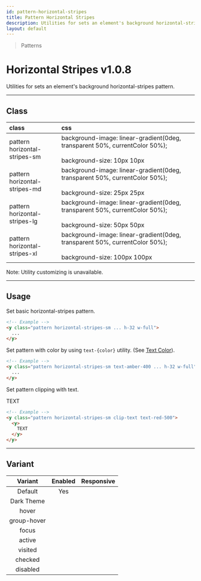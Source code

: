 ```yaml
---
id: pattern-horizontal-stripes
title: Pattern Horizontal Stripes
description: Utilities for sets an element's background horizontal-stripes pattern.
layout: default
---
```


> Patterns

# Horizontal Stripes <span class="ml-1 px-2 py-1 text-sm text-gray-600 (dark)text-charcoal-100 bg-gray-300 (dark)bg-gray-600">v1.0.8</span>

Utilities for sets an element's background horizontal-stripes pattern.

---

## Class

| <span class="px-3 py-1 text-white (dark)text-charcoal-100 bg-charcoal-100 (dark)bg-gray-600 rounded-full">class</span> | <span class="px-3 py-1 text-white (dark)text-charcoal-100 bg-charcoal-100 (dark)bg-gray-600 rounded-full">css</span> | |
|:--|:--|:-:|
| pattern <br> horizontal-stripes-sm | background-image: linear-gradient(0deg, transparent 50%, currentColor 50%); <br><br> background-size: 10px 10px | <y class="pattern horizontal-stripes-sm w-32 h-56"></y> |
| pattern <br> horizontal-stripes-md | background-image: linear-gradient(0deg, transparent 50%, currentColor 50%); <br><br> background-size: 25px 25px | <y class="pattern horizontal-stripes-md w-32 h-56"></y> |
| pattern <br> horizontal-stripes-lg | background-image: linear-gradient(0deg, transparent 50%, currentColor 50%); <br><br> background-size: 50px 50px | <y class="pattern horizontal-stripes-lg w-32 h-56"></y> |
| pattern <br> horizontal-stripes-xl | background-image: linear-gradient(0deg, transparent 50%, currentColor 50%); <br><br> background-size: 100px 100px | <y class="pattern horizontal-stripes-xl w-32 h-56"></y> |

<y class="m-4 p-3 border-l-8 border-gray-600 text-sm text-gray-600 bg-gray-200 (dark)bg-gray-800">
  <span class="pr-1 font-semibold">
    Note:
  </span>
  Utility customizing is unavailable.
</y>

---

## Usage

Set basic horizontal-stripes pattern.

<y class="px-4 my-2 mx-auto w-56">
  <y class="pattern horizontal-stripes-sm h-32"></y>
</y>


```html
<!-- Example -->
<y class="pattern horizontal-stripes-sm ... h-32 w-full">
  ...
</y>
```

Set pattern with color by using `text-{color}` utility. (See [Text Color](/text-color/)).

<y class="px-4 my-2 mx-auto w-56">
  <y class="pattern horizontal-stripes-sm h-32 text-amber-400"></y>
</y>


```html
<!-- Example -->
<y class="pattern horizontal-stripes-sm text-amber-400 ... h-32 w-full">
  ...
</y>
```

Set pattern clipping with text.

<y class="px-4 my-2 mx-auto w-64">
  <y class="pattern horizontal-stripes-sm clip-text text-red-500">
    <y class="text-8xl font-bold">
      TEXT
    </y>
  </y>
</y>

```html
<!-- Example -->
<y class="pattern horizontal-stripes-sm clip-text text-red-500">
  <y>
    TEXT
  </y>
</y>
```

---

## Variant

| <span class="font-semibold underline">Variant</span> | <span class="font-semibold underline">Enabled</span> | <span class="font-semibold underline">Responsive</span> |
|:-:|:-:|:-:|
| Default | Yes | |
| Dark Theme | | |
| hover| | |
| group-hover | | |
| focus | | |
| active | | |
| visited | | |
| checked | | |
| disabled | | |